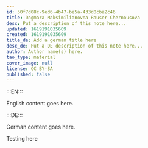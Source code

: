 ```yaml
---
id: 50f7d08c-9ed6-4b47-be5a-433d0cba2c46
title: Dagmara Maksimilianovna Rauser Chernousova
desc: Put a description of this note here...
updated: 1619191035609
created: 1619191035609
title_de: Add a german title here
desc_de: Put a DE description of this note here...
author: Author name(s) here.
tao_type: material
cover_image: null
license: CC BY-SA
published: false
---
```


:::EN:::

English content goes here.

:::DE:::

German content goes here.

Testing here
